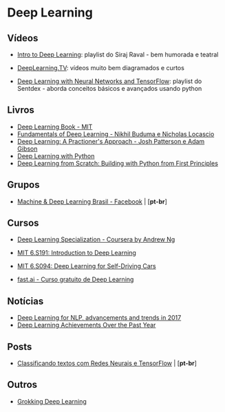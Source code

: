 # Deep Learning

## Vídeos

- [Intro to Deep Learning](https://www.youtube.com/watch?v=vOppzHpvTiQ&list=PL2-dafEMk2A7YdKv4XfKpfbTH5z6rEEj3): playlist do Siraj Raval - bem humorada e teatral
- [DeepLearning.TV](https://www.youtube.com/channel/UC9OeZkIwhzfv-_Cb7fCikLQ): vídeos muito bem diagramados e curtos

- [Deep Learning with Neural Networks and TensorFlow](https://www.youtube.com/watch?v=oYbVFhK_olY&list=PLSPWNkAMSvv5DKeSVDbEbUKSsK4Z-GgiP): playlist do Sentdex - aborda conceitos básicos e avançados usando python

## Livros
- [Deep Learning Book - MIT](http://www.deeplearningbook.org/)
- [Fundamentals of Deep Learning - Nikhil Buduma e Nicholas Locascio](https://www.amazon.com.br/Fundamentals-Deep-Learning-Nikhil-Buduma/dp/1491925612?__mk_pt_BR=%C3%85M%C3%85%C5%BD%C3%95%C3%91&keywords=deep+learning&qid=1538425179&sr=8-5&ref=sr_1_5)
- [Deep Learning: A Practioner's Approach - Josh Patterson e Adam Gibson](https://www.amazon.com.br/Deep-Learning-Practitioners-Josh-Patterson-ebook/dp/B074D5YF1D?__mk_pt_BR=%C3%85M%C3%85%C5%BD%C3%95%C3%91&keywords=deep+learning&qid=1538425300&s=STRING%28br-books-storename%29&sr=1-4&ref=sr_1_4)
- [Deep Learning with Python](https://www.amazon.com.br/Deep-Learning-Python-Francois-Chollet/dp/1617294438/ref=sr_1_1?__mk_pt_BR=%C3%85M%C3%85%C5%BD%C3%95%C3%91&keywords=deep+learning+python&qid=1572315621&sr=8-1)
- [Deep Learning from Scratch: Building with Python from First Principles](https://www.amazon.com.br/Deep-Learning-Scratch-Building-Principles-ebook/dp/B07XL53Y4C/ref=sr_1_21?__mk_pt_BR=%C3%85M%C3%85%C5%BD%C3%95%C3%91&keywords=deep+learning+oreilly&qid=1572315425&s=digital-text&sr=1-21)

## Grupos
- [Machine & Deep Learning Brasil - Facebook](https://www.facebook.com/groups/machinedeeplearningbrasil/) | [**pt-br**]

## Cursos
- [Deep Learning Specialization - Coursera by Andrew Ng](https://www.coursera.org/specializations/deep-learning)

- [MIT 6.S191: Introduction to Deep Learning](http://introtodeeplearning.com/)

- [MIT 6.S094: Deep Learning for Self-Driving Cars](https://selfdrivingcars.mit.edu/)

- [fast.ai - Curso gratuito de Deep Learning](http://www.fast.ai/)


## Notícias
- [Deep Learning for NLP, advancements and trends in 2017](https://tryolabs.com/blog/2017/12/12/deep-learning-for-nlp-advancements-and-trends-in-2017/)
- [Deep Learning Achievements Over the Past Year](https://blog.statsbot.co/deep-learning-achievements-4c563e034257)

## Posts
- [Classificando textos com Redes Neurais e TensorFlow](http://deborahmesquita.com/2017-05-07/classificando-textos-com-redes-neurais-e-tensorflow) | [**pt-br**]

## Outros

- [Grokking Deep Learning](https://github.com/iamtrask/Grokking-Deep-Learning)
